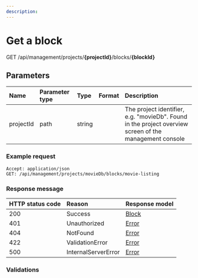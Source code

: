 ```yaml
---
description: 
---
```

# Get a block


<span class="label label--get">GET</span> /api/management/projects/**{projectId}**/blocks/**{blockId}**

## Parameters

| Name      | Parameter type | Type   | Format | Description                                                                                            |
| :---------|:-------------- |:------ |:-------|:------------------------------------------------------------------------------------------------------ |
| projectId | path           | string |        | The project identifier, e.g. "movieDb". Found in the project overview screen of the management console |

### Example request

```http
Accept: application/json
GET: /api/management/projects/movieDb/blocks/movie-listing
```

### Response message

| HTTP status code | Reason              | Response model                            |
| :--------------- | :------------------ | :---------------------------------------- |
| 200              | Success             | [Block](/model/block.md)                  |
| 401              | Unauthorized        | [Error](/key-concepts/errors.md)          |
| 404              | NotFound            | [Error](/key-concepts/errors.md)          |
| 422              | ValidationError     | [Error](/key-concepts/errors.md)          |
| 500              | InternalServerError | [Error](/key-concepts/errors.md)          |

### Validations